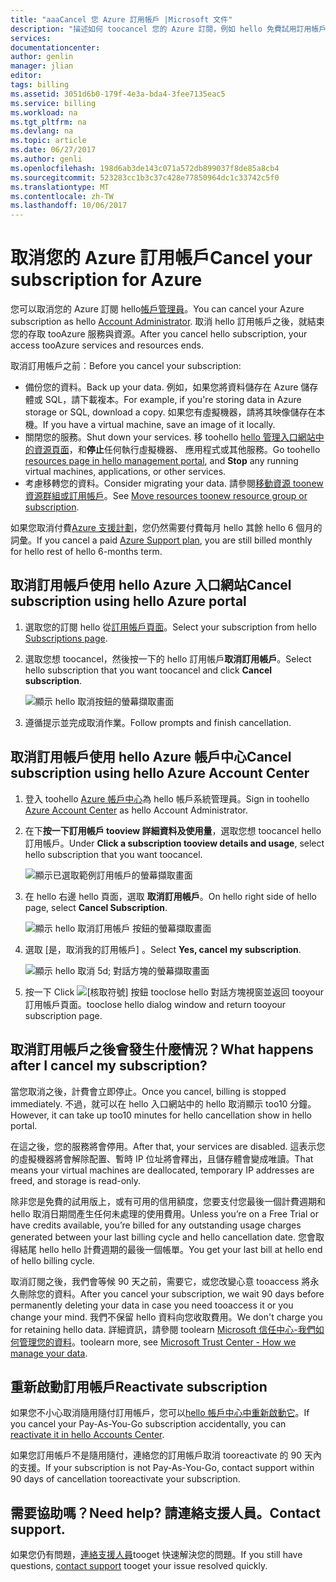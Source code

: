```yaml
---
title: "aaaCancel 您 Azure 訂用帳戶 |Microsoft 文件"
description: "描述如何 toocancel 您的 Azure 訂閱，例如 hello 免費試用訂用帳戶"
services: 
documentationcenter: 
author: genlin
manager: jlian
editor: 
tags: billing
ms.assetid: 3051d6b0-179f-4e3a-bda4-3fee7135eac5
ms.service: billing
ms.workload: na
ms.tgt_pltfrm: na
ms.devlang: na
ms.topic: article
ms.date: 06/27/2017
ms.author: genli
ms.openlocfilehash: 198d6ab3de143c071a572db899037f8de85a8cb4
ms.sourcegitcommit: 523283cc1b3c37c428e77850964dc1c33742c5f0
ms.translationtype: MT
ms.contentlocale: zh-TW
ms.lasthandoff: 10/06/2017
---
```

# <a name="cancel-your-subscription-for-azure"></a><span data-ttu-id="a3a53-103">取消您的 Azure 訂用帳戶</span><span class="sxs-lookup"><span data-stu-id="a3a53-103">Cancel your subscription for Azure</span></span>

<span data-ttu-id="a3a53-104">您可以取消您的 Azure 訂閱 hello[帳戶管理員](billing-subscription-transfer.md#whoisaa)。</span><span class="sxs-lookup"><span data-stu-id="a3a53-104">You can cancel your Azure subscription as hello [Account Administrator](billing-subscription-transfer.md#whoisaa).</span></span> <span data-ttu-id="a3a53-105">取消 hello 訂用帳戶之後，就結束您的存取 tooAzure 服務與資源。</span><span class="sxs-lookup"><span data-stu-id="a3a53-105">After you cancel hello subscription, your access tooAzure services and resources ends.</span></span>

<span data-ttu-id="a3a53-106">取消訂用帳戶之前︰</span><span class="sxs-lookup"><span data-stu-id="a3a53-106">Before you cancel your subscription:</span></span>

* <span data-ttu-id="a3a53-107">備份您的資料。</span><span class="sxs-lookup"><span data-stu-id="a3a53-107">Back up your data.</span></span> <span data-ttu-id="a3a53-108">例如，如果您將資料儲存在 Azure 儲存體或 SQL，請下載複本。</span><span class="sxs-lookup"><span data-stu-id="a3a53-108">For example, if you're storing data in Azure storage or SQL, download a copy.</span></span> <span data-ttu-id="a3a53-109">如果您有虛擬機器，請將其映像儲存在本機。</span><span class="sxs-lookup"><span data-stu-id="a3a53-109">If you have a virtual machine, save an image of it locally.</span></span>
* <span data-ttu-id="a3a53-110">關閉您的服務。</span><span class="sxs-lookup"><span data-stu-id="a3a53-110">Shut down your services.</span></span> <span data-ttu-id="a3a53-111">移 toohello [hello 管理入口網站中的資源頁面](https://ms.portal.azure.com/?flight=1#blade/HubsExtension/Resources/resourceType/Microsoft.Resources%2Fresources)，和**停止**任何執行虛擬機器、 應用程式或其他服務。</span><span class="sxs-lookup"><span data-stu-id="a3a53-111">Go toohello [resources page in hello management portal](https://ms.portal.azure.com/?flight=1#blade/HubsExtension/Resources/resourceType/Microsoft.Resources%2Fresources), and **Stop** any running virtual machines, applications, or other services.</span></span>
* <span data-ttu-id="a3a53-112">考慮移轉您的資料。</span><span class="sxs-lookup"><span data-stu-id="a3a53-112">Consider migrating your data.</span></span> <span data-ttu-id="a3a53-113">請參閱[移動資源 toonew 資源群組或訂用帳戶](../azure-resource-manager/resource-group-move-resources.md)。</span><span class="sxs-lookup"><span data-stu-id="a3a53-113">See [Move resources toonew resource group or subscription](../azure-resource-manager/resource-group-move-resources.md).</span></span>

<span data-ttu-id="a3a53-114">如果您取消付費[Azure 支援計劃](https://azure.microsoft.com/support/plans/)，您仍然需要付費每月 hello 其餘 hello 6 個月的詞彙。</span><span class="sxs-lookup"><span data-stu-id="a3a53-114">If you cancel a paid [Azure Support plan](https://azure.microsoft.com/support/plans/), you are still billed monthly for hello rest of hello 6-months term.</span></span>

## <a name="cancel-subscription-using-hello-azure-portal"></a><span data-ttu-id="a3a53-115">取消訂用帳戶使用 hello Azure 入口網站</span><span class="sxs-lookup"><span data-stu-id="a3a53-115">Cancel subscription using hello Azure portal</span></span>

1. <span data-ttu-id="a3a53-116">選取您的訂閱 hello 從[訂用帳戶頁面](https://portal.azure.com/#blade/Microsoft_Azure_Billing/SubscriptionsBlade)。</span><span class="sxs-lookup"><span data-stu-id="a3a53-116">Select your subscription from hello [Subscriptions page](https://portal.azure.com/#blade/Microsoft_Azure_Billing/SubscriptionsBlade).</span></span>

1. <span data-ttu-id="a3a53-117">選取您想 toocancel，然後按一下的 hello 訂用帳戶**取消訂用帳戶**。</span><span class="sxs-lookup"><span data-stu-id="a3a53-117">Select hello subscription that you want toocancel and click **Cancel subscription**.</span></span>

    ![顯示 hello 取消按鈕的螢幕擷取畫面](./media/billing-how-to-cancel-azure-subscription/cancel_ibiza.png)

1. <span data-ttu-id="a3a53-119">遵循提示並完成取消作業。</span><span class="sxs-lookup"><span data-stu-id="a3a53-119">Follow prompts and finish cancellation.</span></span>

## <a name="cancel-subscription-using-hello-azure-account-center"></a><span data-ttu-id="a3a53-120">取消訂用帳戶使用 hello Azure 帳戶中心</span><span class="sxs-lookup"><span data-stu-id="a3a53-120">Cancel subscription using hello Azure Account Center</span></span>

1. <span data-ttu-id="a3a53-121">登入 toohello [Azure 帳戶中心](https://account.windowsazure.com/subscriptions)為 hello 帳戶系統管理員。</span><span class="sxs-lookup"><span data-stu-id="a3a53-121">Sign in toohello [Azure Account Center](https://account.windowsazure.com/subscriptions) as hello Account Administrator.</span></span>

1. <span data-ttu-id="a3a53-122">在下**按一下訂用帳戶 tooview 詳細資料及使用量**，選取您想 toocancel hello 訂用帳戶。</span><span class="sxs-lookup"><span data-stu-id="a3a53-122">Under **Click a subscription tooview details and usage**, select hello subscription that you want toocancel.</span></span>

    ![顯示已選取範例訂用帳戶的螢幕擷取畫面](./media/billing-how-to-cancel-azure-subscription/Selectsub.png)

1. <span data-ttu-id="a3a53-124">在 hello 右邊 hello 頁面，選取 **取消訂用帳戶**。</span><span class="sxs-lookup"><span data-stu-id="a3a53-124">On hello right side of hello page, select **Cancel Subscription**.</span></span>

    ![顯示 hello 取消訂用帳戶 按鈕的螢幕擷取畫面](./media/billing-how-to-cancel-azure-subscription/cancelsub.png)

1. <span data-ttu-id="a3a53-126">選取 [是，取消我的訂用帳戶] 。</span><span class="sxs-lookup"><span data-stu-id="a3a53-126">Select **Yes, cancel my subscription**.</span></span>

    ![顯示 hello 取消 5d; 對話方塊的螢幕擷取畫面](./media/billing-how-to-cancel-azure-subscription/cancelbox.png)

1. <span data-ttu-id="a3a53-128">按一下 </span><span class="sxs-lookup"><span data-stu-id="a3a53-128">Click</span></span> ![[核取符號] 按鈕](./media/billing-how-to-cancel-azure-subscription/checkbutton.png) <span data-ttu-id="a3a53-130">tooclose hello 對話方塊視窗並返回 tooyour 訂用帳戶頁面。</span><span class="sxs-lookup"><span data-stu-id="a3a53-130">tooclose hello dialog window and return tooyour subscription page.</span></span>

## <a name="what-happens-after-i-cancel-my-subscription"></a><span data-ttu-id="a3a53-131">取消訂用帳戶之後會發生什麼情況？</span><span class="sxs-lookup"><span data-stu-id="a3a53-131">What happens after I cancel my subscription?</span></span>

<span data-ttu-id="a3a53-132">當您取消之後，計費會立即停止。</span><span class="sxs-lookup"><span data-stu-id="a3a53-132">Once you cancel, billing is stopped immediately.</span></span> <span data-ttu-id="a3a53-133">不過，就可以在 hello 入口網站中的 hello 取消顯示 too10 分鐘。</span><span class="sxs-lookup"><span data-stu-id="a3a53-133">However, it can take up too10 minutes for hello cancellation show in hello portal.</span></span>

<span data-ttu-id="a3a53-134">在這之後，您的服務將會停用。</span><span class="sxs-lookup"><span data-stu-id="a3a53-134">After that, your services are disabled.</span></span> <span data-ttu-id="a3a53-135">這表示您的虛擬機器將會解除配置、暫時 IP 位址將會釋出，且儲存體會變成唯讀。</span><span class="sxs-lookup"><span data-stu-id="a3a53-135">That means your virtual machines are deallocated, temporary IP addresses are freed, and storage is read-only.</span></span>

<span data-ttu-id="a3a53-136">除非您是免費的試用版上，或有可用的信用額度，您要支付您最後一個計費週期和 hello 取消日期間產生任何未處理的使用費用。</span><span class="sxs-lookup"><span data-stu-id="a3a53-136">Unless you’re on a Free Trial or have credits available, you’re billed for any outstanding usage charges generated between your last billing cycle and hello cancellation date.</span></span> <span data-ttu-id="a3a53-137">您會取得結尾 hello hello 計費週期的最後一個帳單。</span><span class="sxs-lookup"><span data-stu-id="a3a53-137">You get your last bill at hello end of hello billing cycle.</span></span>

<span data-ttu-id="a3a53-138">取消訂閱之後，我們會等候 90 天之前，需要它，或您改變心意 tooaccess 將永久刪除您的資料。</span><span class="sxs-lookup"><span data-stu-id="a3a53-138">After you cancel your subscription, we wait 90 days before permanently deleting your data in case you need tooaccess it or you change your mind.</span></span> <span data-ttu-id="a3a53-139">我們不保留 hello 資料向您收取費用。</span><span class="sxs-lookup"><span data-stu-id="a3a53-139">We don't charge you for retaining hello data.</span></span> <span data-ttu-id="a3a53-140">詳細資訊，請參閱 toolearn [Microsoft 信任中心-我們如何管理您的資料](https://go.microsoft.com/fwLink/p/?LinkID=822930&clcid=0x409)。</span><span class="sxs-lookup"><span data-stu-id="a3a53-140">toolearn more, see [Microsoft Trust Center - How we manage your data](https://go.microsoft.com/fwLink/p/?LinkID=822930&clcid=0x409).</span></span>

## <a name="reactivate-subscription"></a><span data-ttu-id="a3a53-141">重新啟動訂用帳戶</span><span class="sxs-lookup"><span data-stu-id="a3a53-141">Reactivate subscription</span></span>

<span data-ttu-id="a3a53-142">如果您不小心取消隨用隨付訂用帳戶，您可以[hello 帳戶中心中重新啟動它](billing-subscription-become-disable.md)。</span><span class="sxs-lookup"><span data-stu-id="a3a53-142">If you cancel your Pay-As-You-Go subscription accidentally, you can [reactivate it in hello Accounts Center](billing-subscription-become-disable.md).</span></span>

<span data-ttu-id="a3a53-143">如果您訂用帳戶不是隨用隨付，連絡您的訂用帳戶取消 tooreactivate 的 90 天內的支援。</span><span class="sxs-lookup"><span data-stu-id="a3a53-143">If your subscription is not Pay-As-You-Go, contact support within 90 days of cancellation tooreactivate your subscription.</span></span>

## <a name="need-help-contact-support"></a><span data-ttu-id="a3a53-144">需要協助嗎？</span><span class="sxs-lookup"><span data-stu-id="a3a53-144">Need help?</span></span> <span data-ttu-id="a3a53-145">請連絡支援人員。</span><span class="sxs-lookup"><span data-stu-id="a3a53-145">Contact support.</span></span>

<span data-ttu-id="a3a53-146">如果您仍有問題，[連絡支援人員](https://portal.azure.com/?#blade/Microsoft_Azure_Support/HelpAndSupportBlade)tooget 快速解決您的問題。</span><span class="sxs-lookup"><span data-stu-id="a3a53-146">If you still have questions, [contact support](https://portal.azure.com/?#blade/Microsoft_Azure_Support/HelpAndSupportBlade) tooget your issue resolved quickly.</span></span>
